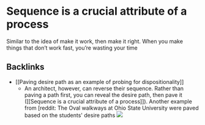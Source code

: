 # Sequence is a crucial attribute of a process
Similar to the idea of make it work, then make it right. When you make things that don’t work fast, you’re wasting your time

## Backlinks
* [[Paving desire path as an example of probing for dispositionality]]
	* An architect, however, can reverse their sequence. Rather than paving a path first, you can reveal the desire path, then pave it ([[Sequence is a crucial attribute of a process]]). Another example from [reddit: The Oval walkways at Ohio State University were paved based on the students' desire paths
![](image%202.png)

<!-- #evergreen -->

<!-- {BearID:BBFD095B-85B1-407E-A31D-F996C87B2E40-1543-0000D3922FC7E777} -->
